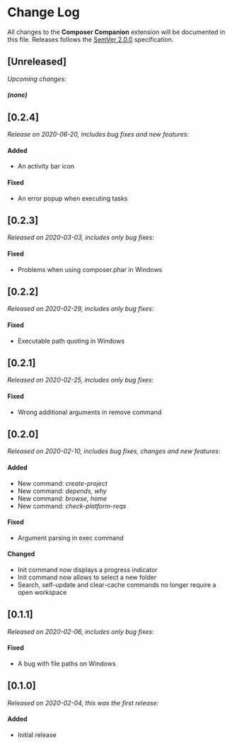 # Change Log

All changes to the **Composer Companion** extension will be documented in this file. Releases follows the [SemVer 2.0.0](https://semver.org/spec/v2.0.0.html) specification.

## [Unreleased]
_Upcoming changes:_
#### _(none)_

## [0.2.4]
_Release on 2020-06-20, includes bug fixes and new features_:
#### Added
- An activity bar icon
#### Fixed
- An error popup when executing tasks

## [0.2.3]
_Released on 2020-03-03, includes only bug fixes_:
#### Fixed
- Problems when using composer.phar in Windows

## [0.2.2]
_Released on 2020-02-29, includes only bug fixes_:
#### Fixed
- Executable path quoting in Windows

## [0.2.1]
_Released on 2020-02-25, includes only bug fixes_:
#### Fixed
- Wrong additional arguments in remove command

## [0.2.0]
_Released on 2020-02-10, includes bug fixes, changes and new features_:
#### Added
- New command: _create-project_
- New command: _depends, why_
- New command: _browse, home_
- New command: _check-platform-reqs_
#### Fixed
- Argument parsing in exec command
#### Changed
- Init command now displays a progress indicator
- Init command now allows to select a new folder
- Search, self-update and clear-cache commands no longer require a open workspace

## [0.1.1]
_Released on 2020-02-06, includes only bug fixes_:
#### Fixed
- A bug with file paths on Windows

## [0.1.0]
_Released on 2020-02-04, this was the first release:_
#### Added
- Initial release
